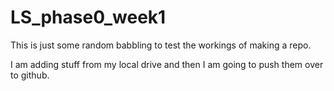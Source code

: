 # LS_phase0_week1

This is just some random babbling to test the workings of making a repo.

I am adding stuff from my local drive and then I am going to push them over to github.

